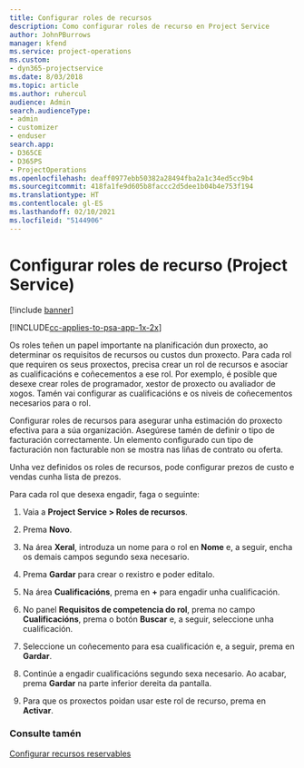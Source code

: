 ```yaml
---
title: Configurar roles de recursos
description: Como configurar roles de recurso en Project Service
author: JohnPBurrows
manager: kfend
ms.service: project-operations
ms.custom:
- dyn365-projectservice
ms.date: 8/03/2018
ms.topic: article
ms.author: ruhercul
audience: Admin
search.audienceType:
- admin
- customizer
- enduser
search.app:
- D365CE
- D365PS
- ProjectOperations
ms.openlocfilehash: deaff0977ebb50382a28494fba2a1c34ed5cc9b4
ms.sourcegitcommit: 418fa1fe9d605b8faccc2d5dee1b04b4e753f194
ms.translationtype: HT
ms.contentlocale: gl-ES
ms.lasthandoff: 02/10/2021
ms.locfileid: "5144906"
---
```

# <a name="configure-resource-roles-project-service"></a>Configurar roles de recurso (Project Service)

[!include [banner](../includes/psa-now-project-operations.md)]

[!INCLUDE[cc-applies-to-psa-app-1x-2x](../includes/cc-applies-to-psa-app-1x-2x.md)]

Os roles teñen un papel importante na planificación dun proxecto, ao determinar os requisitos de recursos ou custos dun proxecto. Para cada rol que requiren os seus proxectos, precisa crear un rol de recursos e asociar as cualificacións e coñecementos a ese rol. Por exemplo, é posible que desexe crear roles de programador, xestor de proxecto ou avaliador de xogos. Tamén vai configurar as cualificacións e os niveis de coñecementos necesarios para o rol.  
  
 Configurar roles de recursos para asegurar unha estimación do proxecto efectiva para a súa organización.  Asegúrese tamén de definir o tipo de facturación correctamente. Un elemento configurado cun tipo de facturación non facturable non se mostra nas liñas de contrato ou oferta.  
  
 Unha vez definidos os roles de recursos, pode configurar prezos de custo e vendas cunha lista de prezos.  
  
 Para cada rol que desexa engadir, faga o seguinte:  
  
1.  Vaia a **Project Service > Roles de recursos**.  
  
2.  Prema **Novo**.  
  
3.  Na área **Xeral**, introduza un nome para o rol en **Nome** e, a seguir, encha os demais campos segundo sexa necesario.  
  
4.  Prema **Gardar** para crear o rexistro e poder editalo.  
  
5.  Na área **Cualificacións**, prema en **+** para engadir unha cualificación.  
  
6.  No panel **Requisitos de competencia do rol**, prema no campo **Cualificacións**, prema o botón **Buscar** e, a seguir, seleccione unha cualificación.  
  
7.  Seleccione un coñecemento para esa cualificación e, a seguir, prema en **Gardar**.  
  
8.  Continúe a engadir cualificacións segundo sexa necesario. Ao acabar, prema **Gardar** na parte inferior dereita da pantalla.  
  
9. Para que os proxectos poidan usar este rol de recurso, prema en **Activar**.  
  
### <a name="see-also"></a>Consulte tamén  
 [Configurar recursos reservables](../psa/set-up-resources.md)
